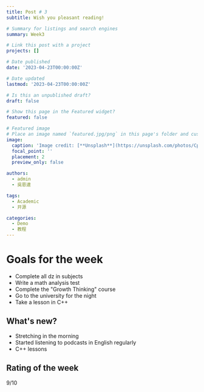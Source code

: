 ```yaml
---
title: Post # 3 
subtitle: Wish you pleasant reading!

# Summary for listings and search engines
summary: Week3

# Link this post with a project
projects: []

# Date published
date: '2023-04-23T00:00:00Z'

# Date updated
lastmod: '2023-04-23T00:00:00Z'

# Is this an unpublished draft?
draft: false

# Show this page in the Featured widget?
featured: false

# Featured image
# Place an image named `featured.jpg/png` in this page's folder and customize its options here.
image:
  caption: 'Image credit: [**Unsplash**](https://unsplash.com/photos/CpkOjOcXdUY)'
  focal_point: ''
  placement: 2
  preview_only: false

authors:
  - admin
  - 吳恩達

tags:
  - Academic
  - 开源

categories:
  - Demo
  - 教程
---
```



# Goals for the week
- Complete all dz in subjects
- Write a math analysis test
- Complete the "Growth Thinking" course
- Go to the university for the night
- Take a lesson in C++
  
## What's new?
- Stretching in the morning
- Started listening to podcasts in English regularly
- C++ lessons

## Rating of the week

9/10






